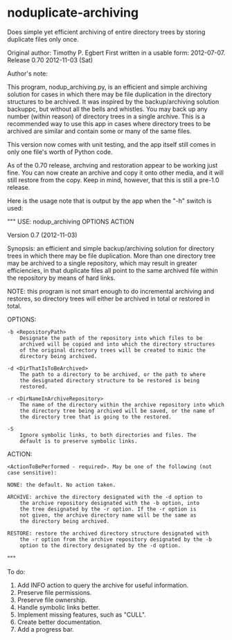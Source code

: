 noduplicate-archiving
=====================

Does simple yet efficient archiving of entire directory trees by storing
duplicate files only once.

Original author: Timothy P. Egbert
First written in a usable form: 2012-07-07.
Release 0.70 2012-11-03 (Sat)

Author's note:

This program, nodup_archiving.py, is an efficient and simple archiving 
solution for cases in which there may be file duplication in the 
directory structures to be archived. It was inspired by the 
backup/archiving solution backuppc, but without all the bells and 
whistles. You may back up any number (within reason) of directory trees 
in a single archive. This is a recommended way to use this app in cases 
where directory trees to be archived are similar and contain some or 
many of the same files.

This version now comes with unit testing, and the app itself still comes 
in only one file's worth of Python code.

As of the 0.70 release, archving and restoration appear to be working 
just fine. You can now create an archive and copy it onto other media, 
and it will still restore from the copy. Keep in mind, however, that 
this is still a pre-1.0 release.

Here is the usage note that is output by the app when the "-h" switch is used:

"""
USE: nodup_archiving OPTIONS ACTION

Version 0.7 (2012-11-03)

Synopsis: an efficient and simple backup/archiving solution for directory
trees in which there may be file duplication.  More than one directory
tree may be archived to a single repository, which may result in greater
efficiencies, in that duplicate files all point to the same archived file
within the repository by means of hard links.

NOTE: this program is not smart enough to do incremental archiving and
restores, so directory trees will either be archived in total or
restored in total.

OPTIONS:

    -b <RepositoryPath>
        Designate the path of the repository into which files to be
        archived will be copied and into which the directory structures
        of the original directory trees will be created to mimic the
        directory being archived.

    -d <DirThatIsToBeArchived>
        The path to a directory to be archived, or the path to where
        the designated directory structure to be restored is being
        restored.

    -r <DirNameInArchiveRepository>
        The name of the directory within the archive repository into which
        the directory tree being archived will be saved, or the name of
        the directory tree that is going to the restored.

    -S
        Ignore symbolic links, to both directories and files. The
        default is to preserve symbolic links.

ACTION:

    <ActionToBePerformed - required>. May be one of the following (not
    case sensitive):

    NONE: the default. No action taken.

    ARCHIVE: archive the directory designated with the -d option to
        the archive repository designated with the -b option, into
        the tree designated by the -r option. If the -r option is
        not given, the archive directory name will be the same as
        the directory being archived.

    RESTORE: restore the archived directory structure designated with
        the -r option from the archive repository designated by the -b
        option to the directory designated by the -d option.
"""

To do:

1. Add INFO action to query the archive for useful information.
3. Preserve file permissions.
4. Preserve file ownership.
5. Handle symbolic links better.
6. Implement missing features, such as "CULL".
7. Create better documentation.
8. Add a progress bar.
